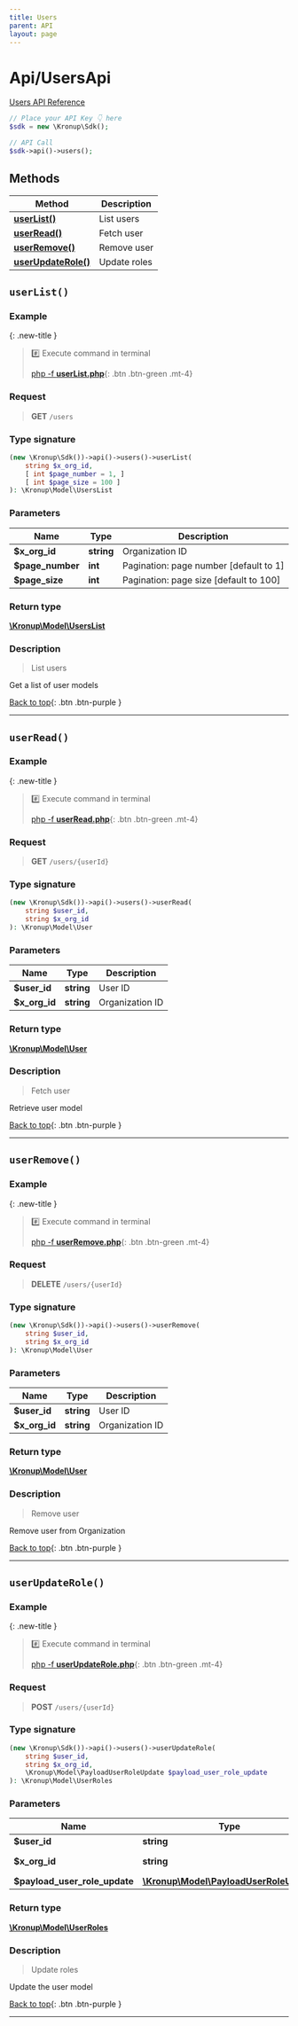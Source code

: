 ```yaml
---
title: Users
parent: API
layout: page
---
```


# Api/UsersApi

[Users API Reference](https://api.kronup.com/#tag/Users)

```php
// Place your API Key 👇 here
$sdk = new \Kronup\Sdk();

// API Call
$sdk->api()->users();
```

## Methods

Method | Description
------------- | -------------
[**userList()**](#userlist) | List users
[**userRead()**](#userread) | Fetch user
[**userRemove()**](#userremove) | Remove user
[**userUpdateRole()**](#userupdaterole) | Update roles


## `userList()`

### Example

{: .new-title }
> #️⃣ Execute command in terminal 
> 
> [php -f **userList.php**](https://github.com/kronup/kronup-php/blob/main/examples/Api/UsersApi/userList.php){: .btn .btn-green .mt-4}

### Request

> **GET** `/users`

### Type signature

```php
(new \Kronup\Sdk())->api()->users()->userList(
    string $x_org_id,
    [ int $page_number = 1, ]
    [ int $page_size = 100 ]
): \Kronup\Model\UsersList
```

### Parameters

Name | Type | Description
------------- | ------------- | -------------
 **$x_org_id** | **string**  | Organization ID 
 **$page_number** | **int**  | Pagination: page number  [default to 1]
 **$page_size** | **int**  | Pagination: page size  [default to 100]

### Return type

[**\Kronup\Model\UsersList**](../../Model/UsersList)

### Description

> List users

Get a list of user models

[Back to top](#top){: .btn .btn-purple }

---


## `userRead()`

### Example

{: .new-title }
> #️⃣ Execute command in terminal 
> 
> [php -f **userRead.php**](https://github.com/kronup/kronup-php/blob/main/examples/Api/UsersApi/userRead.php){: .btn .btn-green .mt-4}

### Request

> **GET** `/users/{userId}`

### Type signature

```php
(new \Kronup\Sdk())->api()->users()->userRead(
    string $user_id,
    string $x_org_id
): \Kronup\Model\User
```

### Parameters

Name | Type | Description
------------- | ------------- | -------------
 **$user_id** | **string**  | User ID 
 **$x_org_id** | **string**  | Organization ID 

### Return type

[**\Kronup\Model\User**](../../Model/User)

### Description

> Fetch user

Retrieve user model

[Back to top](#top){: .btn .btn-purple }

---


## `userRemove()`

### Example

{: .new-title }
> #️⃣ Execute command in terminal 
> 
> [php -f **userRemove.php**](https://github.com/kronup/kronup-php/blob/main/examples/Api/UsersApi/userRemove.php){: .btn .btn-green .mt-4}

### Request

> **DELETE** `/users/{userId}`

### Type signature

```php
(new \Kronup\Sdk())->api()->users()->userRemove(
    string $user_id,
    string $x_org_id
): \Kronup\Model\User
```

### Parameters

Name | Type | Description
------------- | ------------- | -------------
 **$user_id** | **string**  | User ID 
 **$x_org_id** | **string**  | Organization ID 

### Return type

[**\Kronup\Model\User**](../../Model/User)

### Description

> Remove user

Remove user from Organization

[Back to top](#top){: .btn .btn-purple }

---


## `userUpdateRole()`

### Example

{: .new-title }
> #️⃣ Execute command in terminal 
> 
> [php -f **userUpdateRole.php**](https://github.com/kronup/kronup-php/blob/main/examples/Api/UsersApi/userUpdateRole.php){: .btn .btn-green .mt-4}

### Request

> **POST** `/users/{userId}`

### Type signature

```php
(new \Kronup\Sdk())->api()->users()->userUpdateRole(
    string $user_id,
    string $x_org_id,
    \Kronup\Model\PayloadUserRoleUpdate $payload_user_role_update
): \Kronup\Model\UserRoles
```

### Parameters

Name | Type | Description
------------- | ------------- | -------------
 **$user_id** | **string**  | User ID 
 **$x_org_id** | **string**  | Organization ID 
 **$payload_user_role_update** | [**\Kronup\Model\PayloadUserRoleUpdate**](../../Model/PayloadUserRoleUpdate) |  

### Return type

[**\Kronup\Model\UserRoles**](../../Model/UserRoles)

### Description

> Update roles

Update the user model

[Back to top](#top){: .btn .btn-purple }

---
